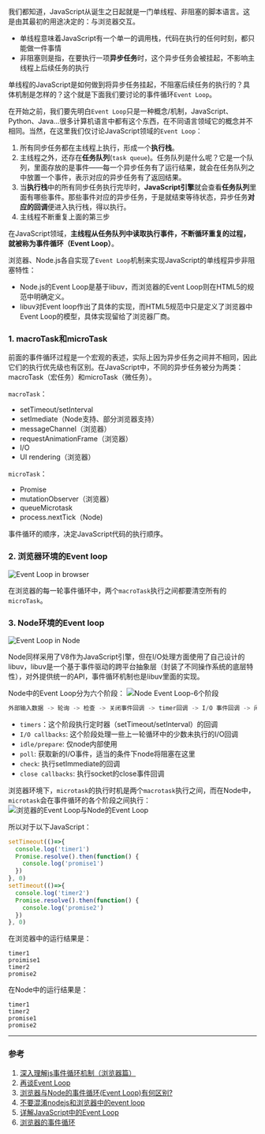 我们都知道，JavaScript从诞生之日起就是一门单线程、非阻塞的脚本语言。这是由其最初的用途决定的：与浏览器交互。

- 单线程意味着JavaScript有一个单一的调用栈，代码在执行的任何时刻，都只能做一件事情
- 非阻塞则是指，在要执行一项**异步任务**时，这个异步任务会被挂起，不影响主线程上后续任务的执行

单线程的JavaScript是如何做到将异步任务挂起，不阻塞后续任务的执行的？具体机制是怎样的？这个就是下面我们要讨论的事件循环`Event Loop`。

在开始之前，我们要先明白`Event Loop`只是一种概念/机制，JavaScript、Python、Java...很多计算机语言中都有这个东西，在不同语言领域它的概念并不相同。当然，在这里我们仅讨论JavaScript领域的`Event Loop`：
1. 所有同步任务都在主线程上执行，形成一个**执行栈**。
2. 主线程之外，还存在**任务队列**(`task queue`)。任务队列是什么呢？它是一个队列，里面存放的是事件——每一个异步任务有了运行结果，就会在任务队列之中放置一个事件，表示对应的异步任务有了返回结果。
3. 当**执行栈**中的所有同步任务执行完毕时，**JavaScript引擎**就会查看**任务队列**里面有哪些事件。那些事件对应的异步任务，于是就结束等待状态，异步任务**对应的回调**便进入执行栈，得以执行。
4. 主线程不断重复上面的第三步

在JavaScript领域，**主线程从任务队列中读取执行事件，不断循环重复的过程，就被称为事件循环（Event Loop）**。

浏览器、Node.js各自实现了`Event Loop`机制来实现JavaScript的单线程异步非阻塞特性：
- Node.js的Event Loop是基于libuv，而浏览器的Event Loop则在HTML5的规范中明确定义。
- libuv对Event loop作出了具体的实现，而HTML5规范中只是定义了浏览器中Event Loop的模型，具体实现留给了浏览器厂商。

### 1. macroTask和microTask
前面的事件循环过程是一个宏观的表述，实际上因为异步任务之间并不相同，因此它们的执行优先级也有区别。在JavaScript中，不同的异步任务被分为两类：macroTask（宏任务）和microTask（微任务）。

`macroTask`：
- setTimeout/setInterval
- setImediate（Node支持、部分浏览器支持）
- messageChannel（浏览器）
- requestAnimationFrame（浏览器）
- I/O
- UI rendering（浏览器）

`microTask`：
- Promise
- mutationObserver（浏览器）
- queueMicrotask
- process.nextTick（Node)

事件循环的顺序，决定JavaScript代码的执行顺序。

### 2. 浏览器环境的Event loop
![Event Loop in browser](https://pic.downk.cc/item/5fd10e873ffa7d37b38933dd.png)

在浏览器的每一轮事件循环中，两个`macroTask`执行之间都要清空所有的`microTask`。


### 3. Node环境的Event loop
![Event Loop in Node](https://img.imgdb.cn/item/6016eb1a3ffa7d37b3791e89.png)

Node同样采用了V8作为JavaScript引擎，但在I/O处理方面使用了自己设计的libuv，libuv是一个基于事件驱动的跨平台抽象层（封装了不同操作系统的底层特性），对外提供统一的API，事件循环机制也是libuv里面的实现。

Node中的Event Loop分为六个阶段：
![Node Event Loop-6个阶段](https://img.imgdb.cn/item/601819653ffa7d37b306d004.png)

```js
外部输入数据 -> 轮询 -> 检查 -> 关闭事件回调 -> timer回调 -> I/O 事件回调 -> 闲置 -> 轮询 -> ...
```

- `timers`：这个阶段执行定时器（setTimeout/setInterval）的回调
- `I/O callbacks`: 这个阶段处理一些上一轮循环中的少数未执行的I/O回调
- `idle/prepare`: 仅node内部使用
- `poll`: 获取新的I/O事件，适当的条件下node将阻塞在这里
- `check`: 执行setImmediate的回调
- `close callbacks`: 执行socket的close事件回调

浏览器环境下，`microtask`的执行时机是两个`macrotask`执行之间，而在Node中，`microtask`会在事件循环的各个阶段之间执行：
![浏览器的Event Loop与Node的Event Loop](https://img.imgdb.cn/item/601820053ffa7d37b3099cd6.png)

所以对于以下JavaScript：
```js
setTimeout(()=>{
  console.log('timer1')
  Promise.resolve().then(function() {
    console.log('promise1')
  })
}, 0)
setTimeout(()=>{
  console.log('timer2')
  Promise.resolve().then(function() {
    console.log('promise2')
  })
}, 0)
```

在浏览器中的运行结果是：
```
timer1
proimise1
timer2
promise2
```

在Node中的运行结果是：
```
timer1
timer2
promise1
promise2
```
___
### 参考
1. [深入理解js事件循环机制（浏览器篇）](http://lynnelv.github.io/js-event-loop-browser)
2. [再谈Event Loop](https://www.ruanyifeng.com/blog/2014/10/event-loop.html)
3. [浏览器与Node的事件循环(Event Loop)有何区别?](https://blog.fundebug.com/2019/01/15/diffrences-of-browser-and-node-in-event-loop/)
4. [不要混淆nodejs和浏览器中的event loop](https://cnodejs.org/topic/5a9108d78d6e16e56bb80882)
5. [详解JavaScript中的Event Loop](https://zhuanlan.zhihu.com/p/33058983)
6. [浏览器的事件循环](https://juejin.im/post/5edc658de51d45784b1304aa)
<!-- 7. [彻底搞懂浏览器Event-loop](https://github.com/YvetteLau/Blog/issues/4) -->

